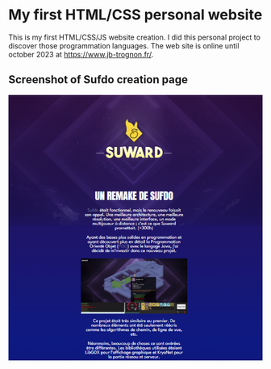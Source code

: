 # My first HTML/CSS personal website

This is my first HTML/CSS/JS website creation. I did this personal project to discover those programmation languages. The web site is online until october 2023 at https://www.jb-trognon.fr/.

## Screenshot of Sufdo creation page

![Suward page screenshot](assets/screenSuward.png)
